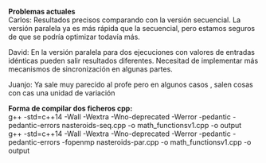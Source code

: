 <b>Problemas actuales</b><br/>
Carlos: Resultados precisos comparando con la versión secuencial. La versión paralela ya es más rápida que la secuencial, pero estamos seguros de que se podría optimizar todavía más.

David: En la versión paralela para dos ejecuciones con valores de entradas idénticas pueden salir resultados diferentes. Necesitad de implementar más mecanismos de sincronización en algunas partes.

Juanjo: Ya sale muy parecido al profe pero en algunos casos , salen cosas con cas una unidad de variación

<b>Forma de compilar dos ficheros cpp:</b> <br/>
g++ -std=c++14 -Wall -Wextra -Wno-deprecated -Werror -pedantic -pedantic-errors nasteroids-seq.cpp -o math_functionsv1.cpp -o output<br/>
g++ -std=c++14 -Wall -Wextra -Wno-deprecated -Werror -pedantic -pedantic-errors -fopenmp nasteroids-par.cpp -o math_functionsv1.cpp -o output
